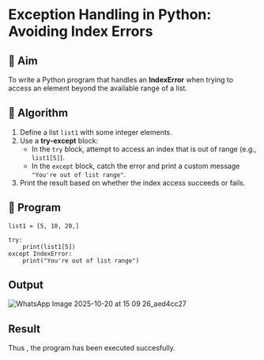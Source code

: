 # Exception Handling in Python: Avoiding Index Errors

## 🎯 Aim
To write a Python program that handles an **IndexError** when trying to access an element beyond the available range of a list.

## 🧠 Algorithm
1. Define a list `list1` with some integer elements.
2. Use a **try-except** block:
   - In the `try` block, attempt to access an index that is out of range (e.g., `list1[5]`).
   - In the `except` block, catch the error and print a custom message `"You're out of list range"`.
3. Print the result based on whether the index access succeeds or fails.

## 🧾 Program
~~~
list1 = [5, 10, 20,]

try:
    print(list1[5])
except IndexError:
    print("You're out of list range")

~~~

## Output
![WhatsApp Image 2025-10-20 at 15 09 26_aed4cc27](https://github.com/user-attachments/assets/fae84b30-133b-46e7-9d94-417d7317d390)

## Result
Thus , the program has been executed succesfully.
